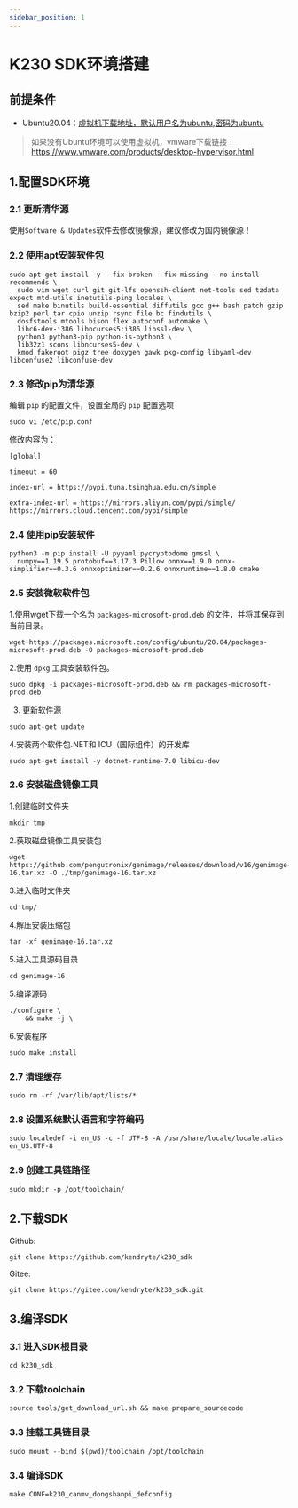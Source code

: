 ```yaml
---
sidebar_position: 1
---
```

# K230 SDK环境搭建

## 前提条件

- Ubuntu20.04：[虚拟机下载地址，默认用户名为ubuntu,密码为ubuntu](https://www.linuxvmimages.com/images/ubuntu-2004/)

> 如果没有Ubuntu环境可以使用虚拟机，vmware下载链接：https://www.vmware.com/products/desktop-hypervisor.html



## 1.配置SDK环境

### 2.1 更新清华源

使用`Software & Updates`软件去修改镜像源，建议修改为国内镜像源！

 

### 2.2 使用apt安装软件包

```
sudo apt-get install -y --fix-broken --fix-missing --no-install-recommends \
  sudo vim wget curl git git-lfs openssh-client net-tools sed tzdata expect mtd-utils inetutils-ping locales \
  sed make binutils build-essential diffutils gcc g++ bash patch gzip bzip2 perl tar cpio unzip rsync file bc findutils \
  dosfstools mtools bison flex autoconf automake \
  libc6-dev-i386 libncurses5:i386 libssl-dev \
  python3 python3-pip python-is-python3 \
  lib32z1 scons libncurses5-dev \
  kmod fakeroot pigz tree doxygen gawk pkg-config libyaml-dev libconfuse2 libconfuse-dev
```

 

### 2.3 修改pip为清华源

编辑 `pip` 的配置文件，设置全局的 `pip` 配置选项

```
sudo vi /etc/pip.conf
```

 修改内容为：

```
[global]

timeout = 60

index-url = https://pypi.tuna.tsinghua.edu.cn/simple

extra-index-url = https://mirrors.aliyun.com/pypi/simple/ https://mirrors.cloud.tencent.com/pypi/simple
```

 

### 2.4 使用pip安装软件

```
python3 -m pip install -U pyyaml pycryptodome gmssl \
  numpy==1.19.5 protobuf==3.17.3 Pillow onnx==1.9.0 onnx-simplifier==0.3.6 onnxoptimizer==0.2.6 onnxruntime==1.8.0 cmake
```

 

### 2.5 安装微软软件包

1.使用wget下载一个名为 `packages-microsoft-prod.deb` 的文件，并将其保存到当前目录。

```
wget https://packages.microsoft.com/config/ubuntu/20.04/packages-microsoft-prod.deb -O packages-microsoft-prod.deb
```

2.使用 `dpkg` 工具安装软件包。

```
sudo dpkg -i packages-microsoft-prod.deb && rm packages-microsoft-prod.deb
```

3. 更新软件源

```
sudo apt-get update
```

 4.安装两个软件包.NET和 ICU（国际组件）的开发库

```
sudo apt-get install -y dotnet-runtime-7.0 libicu-dev
```



### 2.6 安装磁盘镜像工具

1.创建临时文件夹

```
mkdir tmp
```

2.获取磁盘镜像工具安装包

```
wget https://github.com/pengutronix/genimage/releases/download/v16/genimage-16.tar.xz -O ./tmp/genimage-16.tar.xz
```

3.进入临时文件夹

```
cd tmp/
```

4.解压安装压缩包

```
tar -xf genimage-16.tar.xz
```

5.进入工具源码目录

```
cd genimage-16
```

5.编译源码

```
./configure \
    && make -j \
```

6.安装程序

```
sudo make install
```



### 2.7 清理缓存

```
sudo rm -rf /var/lib/apt/lists/*
```



### 2.8 设置系统默认语言和字符编码

```
sudo localedef -i en_US -c -f UTF-8 -A /usr/share/locale/locale.alias en_US.UTF-8
```



### 2.9 创建工具链路径

```
sudo mkdir -p /opt/toolchain/
```



## 2.下载SDK

Github:

```
git clone https://github.com/kendryte/k230_sdk
```

Gitee:

```
git clone https://gitee.com/kendryte/k230_sdk.git
```



## 3.编译SDK

### 3.1 进入SDK根目录

```
cd k230_sdk
```



### 3.2 下载toolchain

```
source tools/get_download_url.sh && make prepare_sourcecode
```



### 3.3 挂载工具链目录

```
sudo mount --bind $(pwd)/toolchain /opt/toolchain
```



### 3.4 编译SDK

```
make CONF=k230_canmv_dongshanpi_defconfig
```

